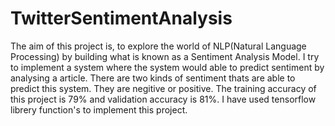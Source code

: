 # TwitterSentimentAnalysis
The aim of this project is, to explore the world of NLP(Natural Language Processing) by building what is known as a Sentiment Analysis Model.
I try to implement a system where the system would able to predict sentiment by analysing a article. There are two kinds of sentiment thats are able to predict this system. They are negitive or positive. The training accuracy of this project is 79% and validation accuracy is 81%. I have used tensorflow librery function's to implement this project.

